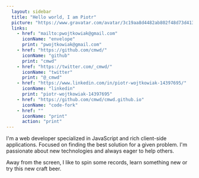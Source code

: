 ```yaml
---
  layout: sidebar
  title: "Hello world, I am Piotr"
  picture: "https://www.gravatar.com/avatar/3c19aa8d4482ab802f48d73d41318637?s=80"
  links:
    - href: "mailto:pwojtkowiak@gmail.com"
      iconName: "envelope"
      print: "pwojtkowiak@gmail.com"
    - href: "https://github.com/cmwd/"
      iconName: "github"
      print: "cmwd"
    - href: "https://twitter.com/_cmwd/"
      iconName: "twitter"
      print: "@_cmwd"
    - href: "https://www.linkedin.com/in/piotr-wojtkowiak-14397695/"
      iconName: "linkedin"
      print: "piotr-wojtkowiak-14397695"
    - href: "https://github.com/cmwd/cmwd.github.io"
      iconName: "code-fork"
    - href: ""
      iconName: "print"
      action: "print"
---
```


I'm a web developer specialized in JavaScript and rich client-side applications. Focused on finding the best solution for a given problem. I'm passionate about new technologies and always eager to help others.

Away from the screen, I like to spin some records, learn something new or try this new craft beer.

